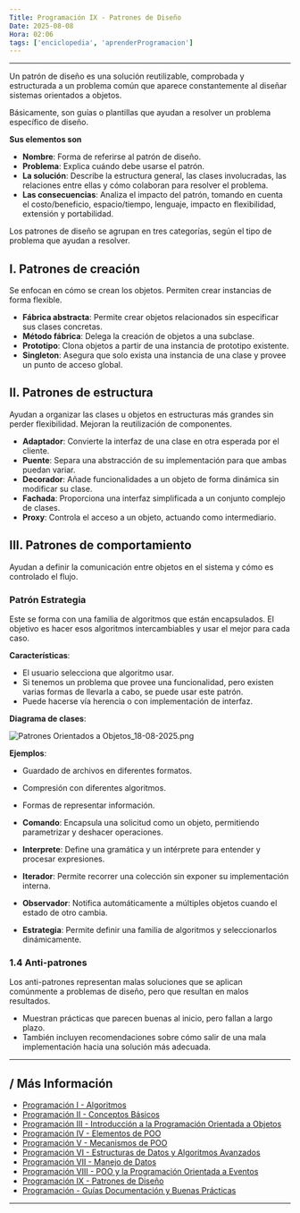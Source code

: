 ```yaml
---
Title: Programación IX - Patrones de Diseño
Date: 2025-08-08
Hora: 02:06
tags: ['enciclopedia', 'aprenderProgramacion']
---
```


---

Un patrón de diseño es una solución reutilizable, comprobada y estructurada a un problema común que aparece constantemente al diseñar sistemas orientados a objetos.

Básicamente, son guías o plantillas que ayudan a resolver un problema específico de diseño.

**Sus elementos son**

- **Nombre**: Forma de referirse al patrón de diseño.
- **Problema**: Explica cuándo debe usarse el patrón.
- **La solución**: Describe la estructura general, las clases involucradas, las relaciones entre ellas y cómo colaboran para resolver el problema.
- **Las consecuencias**: Analiza el impacto del patrón, tomando en cuenta el costo/beneficio, espacio/tiempo, lenguaje, impacto en flexibilidad, extensión y portabilidad.

Los patrones de diseño se agrupan en tres categorías, según el tipo de problema que ayudan a resolver.
## I. Patrones de creación

Se enfocan en cómo se crean los objetos. Permiten crear instancias de forma flexible.

- **Fábrica abstracta**: Permite crear objetos relacionados sin especificar sus clases concretas.
- **Método fábrica**: Delega la creación de objetos a una subclase.
- **Prototipo**: Clona objetos a partir de una instancia de prototipo existente.
- **Singleton**: Asegura que solo exista una instancia de una clase y provee un punto de acceso global.

## II. Patrones de estructura

Ayudan a organizar las clases u objetos en estructuras más grandes sin perder flexibilidad. Mejoran la reutilización de componentes.

- **Adaptador**: Convierte la interfaz de una clase en otra esperada por el cliente.
- **Puente**: Separa una abstracción de su implementación para que ambas puedan variar.
- **Decorador**: Añade funcionalidades a un objeto de forma dinámica sin modificar su clase.
- **Fachada**: Proporciona una interfaz simplificada a un conjunto complejo de clases.
- **Proxy**: Controla el acceso a un objeto, actuando como intermediario.

## III. Patrones de comportamiento

Ayudan a definir la comunicación entre objetos en el sistema y cómo es controlado el flujo.

### Patrón Estrategia

Este se forma con una familia de algoritmos que están encapsulados. El objetivo es hacer esos algoritmos intercambiables y usar el mejor para cada caso.

**Características**:

- El usuario selecciona que algoritmo usar.
- Si tenemos un problema que provee una funcionalidad, pero existen varias formas de llevarla a cabo, se puede usar este patrón.
- Puede hacerse vía herencia o con implementación de interfaz.

**Diagrama de clases**:

![Patrones Orientados a Objetos_18-08-2025.png](/imagenes/Patrones%20Orientados%20a%20Objetos_18-08-2025.png)

**Ejemplos**:

- Guardado de archivos en diferentes formatos.
- Compresión con diferentes algoritmos.
- Formas de representar información.


- **Comando**: Encapsula una solicitud como un objeto, permitiendo parametrizar y deshacer operaciones.
- **Interprete**: Define una gramática y un intérprete para entender y procesar expresiones.
- **Iterador**: Permite recorrer una colección sin exponer su implementación interna.
- **Observador**: Notifica automáticamente a múltiples objetos cuando el estado de otro cambia.
- **Estrategia**: Permite definir una familia de algoritmos y seleccionarlos dinámicamente.

### 1.4 Anti-patrones

Los anti-patrones representan malas soluciones que se aplican comúnmente a problemas de diseño, pero que resultan en malos resultados.

- Muestran prácticas que parecen buenas al inicio, pero fallan a largo plazo.
- También incluyen recomendaciones sobre cómo salir de una mala implementación hacia una solución más adecuada.


---

## / Más Información

- [Programación I - Algoritmos](/apuntes/programación-i---algoritmos/)
- [Programación II - Conceptos Básicos](/apuntes/programación-ii---conceptos-básicos/)
- [Programación III - Introducción a la Programación Orientada a Objetos](/apuntes/programación-iii---introducción-a-la-programación-orientada-a-objetos/)
- [Programación IV - Elementos de POO](/apuntes/programación-iv---elementos-de-poo/)
- [Programación V - Mecanismos de POO](/apuntes/programación-v---mecanismos-de-poo/)
- [Programación VI - Estructuras de Datos y Algoritmos Avanzados](/apuntes/programación-vi---estructuras-de-datos-y-algoritmos-avanzados/)
- [Programación VII - Manejo de Datos](/apuntes/programación-vii---manejo-de-datos/)
- [Programación VIII - POO y la Programación Orientada a Eventos](/apuntes/programación-viii---poo-y-la-programación-orientada-a-eventos/)
- [Programación IX - Patrones de Diseño](/apuntes/programación-ix---patrones-de-diseño/)
- [Programación - Guías Documentación y Buenas Prácticas](/apuntes/programación---guías-documentación-y-buenas-prácticas/)

---